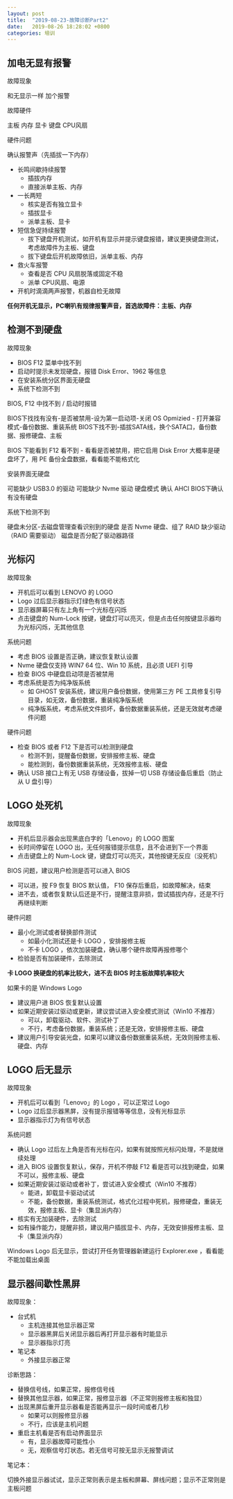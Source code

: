 ```yaml
---
layout: post
title:  "2019-08-23-故障诊断Part2"
date:   2019-08-26 18:28:02 +0800
categories: 培训
---
```




## 加电无显有报警

故障现象

和无显示一样 加个报警

故障硬件

主板 内存 显卡 键盘 CPU风扇

硬件问题

确认报警声（先插拔一下内存）

* 长鸣间歇持续报警
  * 插拔内存
  * 直接派单主板、内存
* 一长两短
  * 核实是否有独立显卡
  * 插拔显卡
  * 派单主板、显卡
* 短信急促持续报警
  * 拔下键盘开机测试，如开机有显示并提示键盘报错，建议更换键盘测试，考虑故障件为主板、键盘
  * 拔下键盘后开机故障依旧，派单主板、内存
* 救火车报警
  * 查看是否 CPU 风扇脱落或固定不稳
  * 派单 CPU风扇、电源
* 开机时滴滴两声报警，机器自检无故障

**任何开机无显示，PC喇叭有规律报警声音，首选故障件：主板、内存**



## 检测不到硬盘

故障现象

* BIOS F12 菜单中找不到
* 启动时提示未发现硬盘，报错 Disk Error、1962 等信息
* 在安装系统分区界面无硬盘
* 系统下检测不到



BIOS, F12 中找不到 / 启动时报错

BIOS下找找有没有-是否被禁用-设为第一启动项-关闭 OS Opmizied - 打开兼容模式-备份数据、重装系统
BIOS下找不到-插拔SATA线，换个SATA口，备份数据、报修硬盘、主板

BIOS 下能看到 F12 看不到 - 看看是否被禁用，把它启用 Disk Error 大概率是硬盘坏了，用 PE 备份全盘数据，看看能不能格式化



安装界面无硬盘

可能缺少 USB3.0 的驱动
可能缺少 Nvme 驱动
硬盘模式 确认 AHCI
BIOS下确认有没有硬盘



系统下检测不到

硬盘未分区-去磁盘管理查看识别到的硬盘
是否 Nvme 硬盘、组了 RAID 缺少驱动（RAID 需要驱动）
磁盘是否分配了驱动器路径



## 光标闪 

故障现象

- 开机后可以看到 LENOVO 的 LOGO
- Logo 过后显示器指示灯绿色有信号状态
- 显示器屏幕只有左上角有一个光标在闪烁
- 点击键盘的 Num-Lock 按键，键盘灯可以亮灭，但是点击任何按键显示器均为光标闪烁，无其他信息



系统问题

- 考虑 BIOS 设置是否正确，建议恢复默认设置
- Nvme 硬盘仅支持 WIN7 64 位、Win 10 系统，且必须 UEFI 引导
- 检查 BIOS 中硬盘启动项是否被禁用
- 考虑系统是否为纯净版系统
  - 如 GHOST 安装系统，建议用户备份数据，使用第三方 PE 工具修复引导目录，如无效，备份数据，重装纯净版系统
  - 纯净版系统，考虑系统文件损坏，备份数据重装系统，还是无效就考虑硬件问题



硬件问题

- 检查 BIOS 或者 F12 下是否可以检测到硬盘
  - 检测不到，提醒备份数据，安排报修主板、硬盘
  - 能检测到，备份数据重装系统，无效报修主板、硬盘
- 确认 USB 接口上有无 USB 存储设备，拔掉一切 USB 存储设备后重启（防止从 U 盘引导）



## LOGO 处死机

故障现象

* 开机后显示器会出现黑底白字的「Lenovo」的 LOGO 图案
* 长时间停留在 LOGO 出，无任何报错提示信息，且不会进到下一个界面
* 点击键盘上的 Num-Lock 键，键盘灯可以亮灭，其他按键无反应（没死机）

BIOS 问题，建议用户检测是否可以进入 BIOS

* 可以进，按 F9 恢复 BIOS 默认值， F10 保存后重启，如故障解决，结束
* 进不去，或者恢复默认后还是不行，提醒注意非损，尝试插拔内存，还是不行再继续判断

硬件问题

* 最小化测试或者替换部件测试
  * 如最小化测试还是卡 LOGO ，安排报修主板
  * 不卡 LOGO ，依次加装硬盘，确认哪个硬件故障再报修哪个
* 检验是否有加装硬件，去除测试

**卡 LOGO 换硬盘的机率比较大，进不去 BIOS 时主板故障机率较大**

如果卡的是 Windows Logo

* 建议用户进 BIOS 恢复默认设置
* 如果近期安装过驱动或更新，建议尝试进入安全模式测试（Win10 不推荐）
  * 可以，卸载驱动、软件、测试补丁
  * 不行，考虑备份数据，重装系统；还是无效，安排报修主板、硬盘
* 建议用户引导安装光盘，如果可以建议备份数据重装系统，无效则报修主板、硬盘、内存



## LOGO 后无显示

故障现象

* 开机后可以看到「Lenovo」的 Logo ，可以正常过 Logo
* Logo 过后显示器黑屏，没有提示报错等等信息，没有光标显示
* 显示器指示灯为有信号状态



系统问题

* 确认 Logo 过后左上角是否有光标在闪，如果有就按照光标闪处理，不是就继续处理
* 进入 BIOS 设置恢复默认，保存，开机不停敲 F12 看是否可以找到硬盘，如果不可以，报修主板、硬盘
* 如果近期安装过驱动或者补丁，尝试进入安全模式（Win10 不推荐）
  * 能进，卸载显卡驱动试试
  * 不能，备份数据，重装系统测试，格式化过程中死机，报修硬盘，重装无效，报修主板、显卡（集显派内存）
* 核实有无加装硬件，去除测试
* 如有操作能力，提醒非损，建议用户插拔显卡、内存，无效安排报修主板、显卡（集显派内存）



Windows Logo 后无显示，尝试打开任务管理器新建运行 Explorer.exe ，看看能不能加载出桌面



## 显示器间歇性黑屏

故障现象：

* 台式机
  * 主机连接其他显示器正常
  * 显示器黑屏后关闭显示器后再打开显示器有时能显示
  * 显示器指示灯亮
* 笔记本
  * 外接显示器正常

诊断思路：

* 替换信号线，如果正常，报修信号线
* 替换其他显示器，如果正常，报修显示器（不正常则报修主板和独显）
* 出现黑屏后重开显示器看是否能再显示一段时间或者几秒
  * 如果可以则报修显示器
  * 不行，应该是主机问题
* 重启主机看是否有启动界面显示
  * 有，显示器故障可能性小
  * 无，观察信号灯状态。若无信号可按无显示无报警调试

笔记本：

切换外接显示器试试，显示正常则表示是主板和屏幕、屏线问题；显示不正常则是主板问题